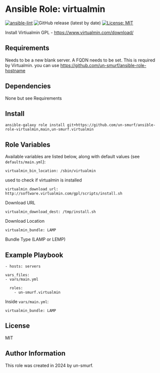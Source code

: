 # Ansible Role: virtualmin
 
[![ansible-lint](https://github.com/un-smurf/ansible-role-virtualmin/actions/workflows/ansible-lint.yml/badge.svg)](https://github.com/un-smurf/ansible-role-net-tools/actions/workflows/ansible-lint.yml)
![GitHub release (latest by date)](https://img.shields.io/github/v/tag/un-smurf/ansible-role-virtualmin?color=yellow)
[![License: MIT](https://img.shields.io/badge/License-MIT-blueviolet.svg)](https://opensource.org/licenses/MIT)

Install Virtiualmin GPL - https://www.virtualmin.com/download/

## Requirements

Needs to be a new blank server.
A FQDN needs to be set. This is required by Virtualmin. you can use https://github.com/un-smurf/ansible-role-hostname

## Dependencies

None but see Requirements

## Install

	ansible-galaxy role install git+https://github.com/un-smurf/ansible-role-virtualmin,main,un-smurf.virtualmin

## Role Variables

Available variables are listed below, along with default values (see `defaults/main.yml`):

	virtualmin_bin_location: /sbin/virtualmin

used to check if virtualmin is installed

	virtualmin_download_url: http://software.virtualmin.com/gpl/scripts/install.sh

Download URL

	virtualmin_download_dest: /tmp/install.sh

Download Location

	virtualmin_bundle: LAMP

Bundle Type (LAMP or LEMP)


## Example Playbook

    - hosts: servers
	
	vars_files:
    - vars/main.yml
	
      roles:
        - un-smurf.virtualmin


Inside `vars/main.yml`:


	virtualmin_bundle: LAMP


## License

MIT

## Author Information

This role was created in 2024 by un-smurf.
